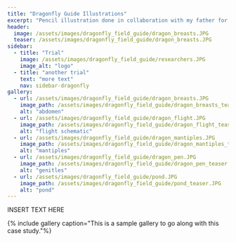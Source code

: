 ```yaml
---
title: "Dragonfly Guide Illustrations"
excerpt: "Pencil illustration done in collaboration with my father for the 2020 New Zealand Dragonfly fieldguide."
header:
  image: /assets/images/dragonfly_field_guide/dragon_breasts.JPG
  teaser: /assets/images/dragonfly_field_guide/dragon_breasts.JPG
sidebar:
  - title: "Trial"
    image: /assets/images/dragonfly_field_guide/researchers.JPG
    image_alt: "logo"
  - title: "another trial"
    text: "more text"
    nav: sidebar-dragonfly
gallery:
  - url: /assets/images/dragonfly_field_guide/dragon_breasts.JPG
    image_path: /assets/images/dragonfly_field_guide/dragon_breasts_teaser.JPG
    alt: "abdomen"
  - url: /assets/images/dragonfly_field_guide/dragon_flight.JPG
    image_path: /assets/images/dragonfly_field_guide/dragon_flight_teaser.JPG
    alt: "flight schematic"
  - url: /assets/images/dragonfly_field_guide/dragon_mantiples.JPG
    image_path: /assets/images/dragonfly_field_guide/dragon_mantiples_teaser.JPG
    alt: "mantiples"
  - url: /assets/images/dragonfly_field_guide/dragon_pen.JPG
    image_path: /assets/images/dragonfly_field_guide/dragon_pen_teaser.JPG
    alt: "genitles"
  - url: /assets/images/dragonfly_field_guide/pond.JPG
    image_path: /assets/images/dragonfly_field_guide/pond_teaser.JPG
    alt: "pond"
---
```


INSERT TEXT HERE

{% include gallery caption="This is a sample gallery to go along with this case study."%}
